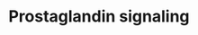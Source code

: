 ---
annotations:
- id: PW:0001531
  parent: signaling pathway
  type: Pathway Ontology
  value: prostaglandin I2 signaling pathway
- id: CL:0000235
  parent: native cell
  type: Cell Type Ontology
  value: macrophage
- id: CL:0000057
  parent: animal cell
  type: Cell Type Ontology
  value: fibroblast
- id: CL:0000784
  parent: native cell
  type: Cell Type Ontology
  value: plasmacytoid dendritic cell
- id: CL:0000899
  parent: native cell
  type: Cell Type Ontology
  value: T-helper 17 cell
- id: DOID:0080600
  parent: disease by infectious agent
  type: Disease Ontology
  value: COVID-19
- id: PW:0001529
  parent: signaling pathway
  type: Pathway Ontology
  value: prostaglandin E2 signaling pathway
- id: CL:0000623
  parent: native cell
  type: Cell Type Ontology
  value: natural killer cell
- id: CL:0000576
  parent: native cell
  type: Cell Type Ontology
  value: monocyte
authors:
- Ariajadhav
- Marvin M2
- Eweitz
- Egonw
citedin:
- link: PMC9377275
  title: 'Identifying Drug-Induced Liver Injury Associated With Inflammation-Drug
    and Drug-Drug Interactions in Pharmacologic Treatments for COVID-19 by Bioinformatics
    and System Biology Analyses: The Role of Pregnane X Receptor (2022)'
- link: PMC12301734
  title: Investigating Transcriptional Age Acceleration in Inflammatory Skin Diseases
communities:
- ONTOX
description: Prostaglandins are among the many inflammatory mediators that incite
  a cytokine storm in COVID-19 after bradykinin receptor B1 (BDKRB1) activation. This
  pathway mainly focuses on PGE2 and PGI2 and their interactions that lead to hyperinflammation
  via cytokine storms, immunothrombosis, and recruitment of fibrosis-mediating factors
  (VEGF, TGFB1, AREG). These pathways take place in multiple cell types, e.g. monocytes,
  macrophages, fibroblasts, Th17 cells, and Nk cells.
last-edited: 2025-05-08
ndex: a292211b-5c74-11ec-b3be-0ac135e8bacf
organisms:
- Homo sapiens
redirect_from:
- /index.php/Pathway:WP5088
- /instance/WP5088
- /instance/WP5088_r138917
revision: r138917
schema-jsonld:
- '@context': https://schema.org/
  '@id': https://wikipathways.github.io/pathways/WP5088.html
  '@type': Dataset
  creator:
    '@type': Organization
    name: WikiPathways
  description: Prostaglandins are among the many inflammatory mediators that incite
    a cytokine storm in COVID-19 after bradykinin receptor B1 (BDKRB1) activation.
    This pathway mainly focuses on PGE2 and PGI2 and their interactions that lead
    to hyperinflammation via cytokine storms, immunothrombosis, and recruitment of
    fibrosis-mediating factors (VEGF, TGFB1, AREG). These pathways take place in multiple
    cell types, e.g. monocytes, macrophages, fibroblasts, Th17 cells, and Nk cells.
  keywords:
  - 'AHR  '
  - AREG
  - ASC
  - CASP1
  - CCL2
  - CCL3
  - CCR2
  - CD28
  - CSF1
  - CXCL1
  - CXCL10
  - CXCL9
  - Ca2+ efflux
  - IFNA1
  - IFNG
  - IL12A
  - IL17A
  - IL17F
  - IL1A
  - IL1B
  - IL6
  - IL8
  - IP-activated cAMP
  - IRF7
  - MMP9
  - NFKB1
  - NLRP3
  - Natural killer cells antigen CD94
  - PI3K
  - PKA
  - PTGER2
  - PTGER4
  - PTGES
  - Prostaglandin E2
  - Prostaglandin I2
  - TGFB1
  - TNF
  - VEGFA
  - cAMP
  - pro-CASP1
  - pro-IL1B
  license: CC0
  name: Prostaglandin signaling
seo: CreativeWork
title: Prostaglandin signaling
wpid: WP5088
---